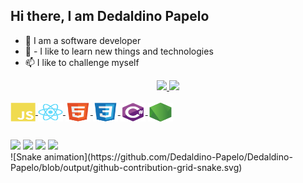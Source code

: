 ## Hi there, I am Dedaldino Papelo

- 👀 I am a software developer
- 🌱 - I like to learn new things and technologies
- 📫 I like to challenge myself

<div align="center">
  <a href="https://github.com/Dedaldino-Papelo">
  <img height="165rem" src="https://github-readme-stats.vercel.app/api?username=Dedaldino-Papelo&show_icons=true&theme=dracula&include_all_commits=true&count_private=true"/>
  <img height="165rem" src="https://github-readme-stats.vercel.app/api/top-langs/?username=Dedaldino-Papelo&layout=compact&langs_count=7&theme=dracula"/>
</div>
  
  <div style="display: inline_block"><br>
  <img align="center" alt="Deda-Js" height="30" width="40" src="https://raw.githubusercontent.com/devicons/devicon/master/icons/javascript/javascript-plain.svg">
  <img align="center" alt="Deda-React" height="30" width="40" src="https://raw.githubusercontent.com/devicons/devicon/master/icons/react/react-original.svg">
  <img align="center" alt="Deda-HTML" height="30" width="40" src="https://raw.githubusercontent.com/devicons/devicon/master/icons/html5/html5-original.svg">
  <img align="center" alt="Deda-CSS" height="30" width="40" src="https://raw.githubusercontent.com/devicons/devicon/master/icons/css3/css3-original.svg">
  <img align="center" alt="Deda-Csharp" height="30" width="40" src="https://raw.githubusercontent.com/devicons/devicon/master/icons/csharp/csharp-original.svg">
  <img align="center" alt="Deda-Nodejs" height="30" width="40" src="https://raw.githubusercontent.com/devicons/devicon/master/icons/nodejs/nodejs-original.svg">   
</div>
  
  ##
  
  <div>
  <a href="https://instagram.com/youngdeda" target="_blank"><img src="https://img.shields.io/badge/-Instagram-%23E4405F?style=for-the-badge&logo=instagram&logoColor=white" target="_blank"></a>
 <a href="https://discord.gg/Dedaldino Papelo#9865" target="_blank"><img src="https://img.shields.io/badge/Discord-7289DA?style=for-the-badge&logo=discord&logoColor=white" target="_blank"></a> 
  <a href = "mailto:kelsonpapelo18@gmail.com"><img src="https://img.shields.io/badge/-Gmail-%23333?style=for-the-badge&logo=gmail&logoColor=white" target="_blank"></a>
  <a href="https://www.linkedin.com/in/dedaldino-papelo" target="_blank"><img src="https://img.shields.io/badge/-LinkedIn-%230077B5?style=for-the-badge&logo=linkedin&logoColor=white" target="_blank"></a> 
  </div>
 ![Snake animation](https://github.com/Dedaldino-Papelo/Dedaldino-Papelo/blob/output/github-contribution-grid-snake.svg)
